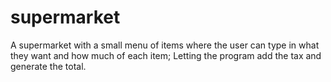 # supermarket
A supermarket with a small menu of items where the user can type in what they want and how much of each item; Letting the program add the tax and generate the total. 
